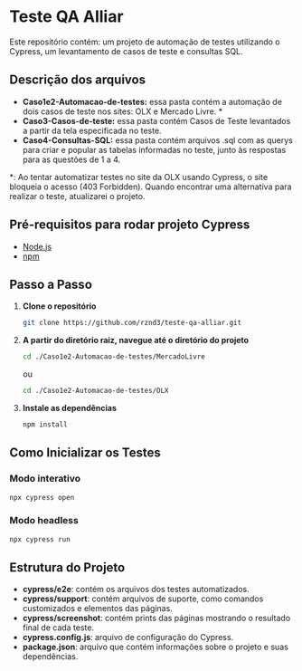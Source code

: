 # Teste QA Alliar

Este repositório contém: um projeto de automação de testes utilizando o Cypress, um levantamento de casos de teste e consultas SQL.

## Descrição dos arquivos

- **Caso1e2-Automacao-de-testes:** essa pasta contém a automação de dois casos de teste nos sites: OLX e Mercado Livre. *
- **Caso3-Casos-de-teste:** essa pasta contém Casos de Teste levantados a partir da tela especificada no teste.
- **Caso4-Consultas-SQL:** essa pasta contém arquivos .sql com as querys para criar e popular as tabelas informadas no teste, junto às respostas para as questões de 1 a 4.

*: Ao tentar automatizar testes no site da OLX usando Cypress, o site bloqueia o acesso (403 Forbidden). Quando encontrar uma alternativa para realizar o teste, atualizarei o projeto.

## Pré-requisitos para rodar projeto Cypress

- [Node.js](https://nodejs.org/)
- [npm](https://www.npmjs.com/)

## Passo a Passo

1. **Clone o repositório**
   ```bash
   git clone https://github.com/rznd3/teste-qa-alliar.git
   ```

2. **A partir do diretório raiz, navegue até o diretório do projeto**
   ```bash
   cd ./Caso1e2-Automacao-de-testes/MercadoLivre
   ```
   ou
    ```bash
   cd ./Caso1e2-Automacao-de-testes/OLX
   ```

4. **Instale as dependências**
    ```bash
   npm install
   ```

## Como Inicializar os Testes

### Modo interativo
```bash
npx cypress open
```

### Modo headless
```bash
npx cypress run
```

## Estrutura do Projeto

- **cypress/e2e**: contém os arquivos dos testes automatizados.
- **cypress/support**: contém arquivos de suporte, como comandos customizados e elementos das páginas.
- **cypress/screenshot**: contém prints das páginas mostrando o resultado final de cada teste.
- **cypress.config.js**: arquivo de configuração do Cypress.
- **package.json**: arquivo que contém informações sobre o projeto e suas dependências.

